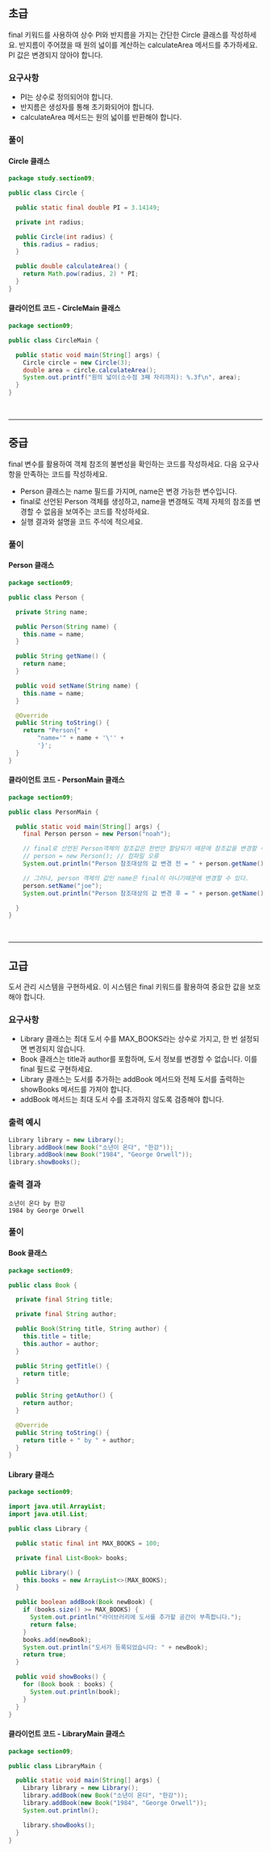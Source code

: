 ## 초급

final 키워드를 사용하여 상수 PI와 반지름을 가지는 간단한 Circle 클래스를 작성하세요.
반지름이 주어졌을 때 원의 넓이를 계산하는 calculateArea 메서드를 추가하세요. PI 값은 변경되지 않아야 합니다.

### 요구사항

- PI는 상수로 정의되어야 합니다.
- 반지름은 생성자를 통해 초기화되어야 합니다.
- calculateArea 메서드는 원의 넓이를 반환해야 합니다.

### 풀이

#### Circle 클래스
```java
package study.section09;

public class Circle {

  public static final double PI = 3.14149;

  private int radius;

  public Circle(int radius) {
    this.radius = radius;
  }

  public double calculateArea() {
    return Math.pow(radius, 2) * PI;
  }
}
```

#### 클라이언트 코드 - CircleMain 클래스
```java
package section09;

public class CircleMain {

  public static void main(String[] args) {
    Circle circle = new Circle(3);
    double area = circle.calculateArea();
    System.out.printf("원의 넓이(소수점 3째 자리까지): %.3f\n", area);
  }
}
```

<br>

----

## 중급

final 변수를 활용하여 객체 참조의 불변성을 확인하는 코드를 작성하세요.
다음 요구사항을 만족하는 코드를 작성하세요.

- Person 클래스는 name 필드를 가지며, name은 변경 가능한 변수입니다.
- final로 선언된 Person 객체를 생성하고, name을 변경해도 객체 자체의 참조를 변경할 수 없음을 보여주는 코드를 작성하세요.
- 실행 결과와 설명을 코드 주석에 적으세요.

### 풀이

#### Person 클래스
```java
package section09;

public class Person {

  private String name;

  public Person(String name) {
    this.name = name;
  }

  public String getName() {
    return name;
  }

  public void setName(String name) {
    this.name = name;
  }

  @Override
  public String toString() {
    return "Person{" +
        "name='" + name + '\'' +
        '}';
  }
}
```

#### 클라이언트 코드 - PersonMain 클래스
```java
package section09;

public class PersonMain {

  public static void main(String[] args) {
    final Person person = new Person("noah");

    // final로 선언된 Person객체의 참조값은 한번만 할당되기 때문에 참조값을 변경할 수 없다.
    // person = new Person(); // 컴파일 오류
    System.out.println("Person 참조대상의 값 변경 전 = " + person.getName());

    // 그러나, person 객체의 값인 name은 final이 아니기때문에 변경할 수 있다.
    person.setName("joe");
    System.out.println("Person 참조대상의 값 변경 후 = " + person.getName());

  }
}
```

<br>

----

## 고급

도서 관리 시스템을 구현하세요. 이 시스템은 final 키워드를 활용하여 중요한 값을 보호해야 합니다.

### 요구사항

- Library 클래스는 최대 도서 수를 MAX_BOOKS라는 상수로 가지고, 한 번 설정되면 변경되지 않습니다.
- Book 클래스는 title과 author를 포함하며, 도서 정보를 변경할 수 없습니다. 이를 final 필드로 구현하세요.
- Library 클래스는 도서를 추가하는 addBook 메서드와 전체 도서를 출력하는 showBooks 메서드를 가져야 합니다.
- addBook 메서드는 최대 도서 수를 초과하지 않도록 검증해야 합니다.

### 출력 예시

``` java
Library library = new Library();
library.addBook(new Book("소년이 온다", "한강"));
library.addBook(new Book("1984", "George Orwell"));
library.showBooks();
```

### 출력 결과

``` shell
소년이 온다 by 한강
1984 by George Orwell
```

### 풀이

#### Book 클래스
```java
package section09;

public class Book {

  private final String title;

  private final String author;

  public Book(String title, String author) {
    this.title = title;
    this.author = author;
  }

  public String getTitle() {
    return title;
  }

  public String getAuthor() {
    return author;
  }

  @Override
  public String toString() {
    return title + " by " + author;
  }
}
```

#### Library 클래스
```java
package section09;

import java.util.ArrayList;
import java.util.List;

public class Library {

  public static final int MAX_BOOKS = 100;

  private final List<Book> books;

  public Library() {
    this.books = new ArrayList<>(MAX_BOOKS);
  }

  public boolean addBook(Book newBook) {
    if (books.size() >= MAX_BOOKS) {
      System.out.println("라이브러리에 도서를 추가할 공간이 부족합니다.");
      return false;
    }
    books.add(newBook);
    System.out.println("도서가 등록되었습니다: " + newBook);
    return true;
  }

  public void showBooks() {
    for (Book book : books) {
      System.out.println(book);
    }
  }
}
```

#### 클라이언트 코드 - LibraryMain 클래스
```java
package section09;

public class LibraryMain {

  public static void main(String[] args) {
    Library library = new Library();
    library.addBook(new Book("소년이 온다", "한강"));
    library.addBook(new Book("1984", "George Orwell"));
    System.out.println();

    library.showBooks();
  }
}
```